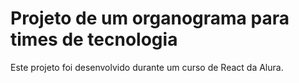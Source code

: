 # Projeto de um organograma para times de tecnologia

Este projeto foi desenvolvido durante um curso de React da Alura. 


